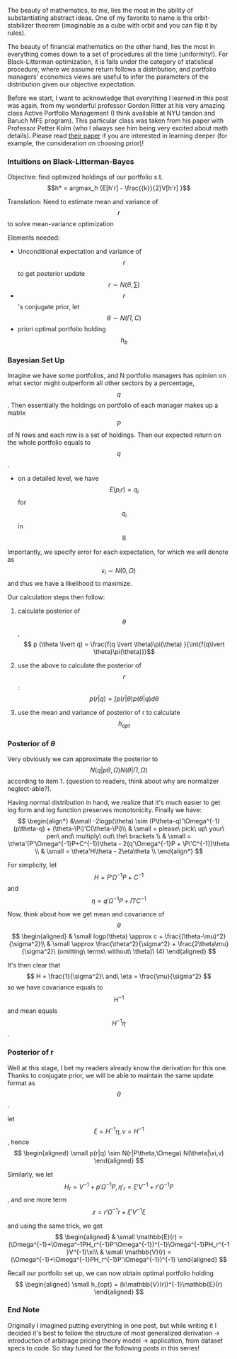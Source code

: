 The beauty of mathematics, to me, lies the most in the ability of substantiating abstract ideas. One of my favorite to name is the orbit-stabilizer theorem (imaginable as a cube with orbit and you can flip it by rules).



The beauty of financial mathematics on the other hand, lies the most in everything comes down to a set of procedures all the time (uniformity!). For Black-Litterman optimization, it is falls under the category of statistical procedure, where we assume return follows a distribution, and portfolio managers' economics views are useful to infer the parameters of the distribution given our objective expectation.



Before we start, I want to acknowledge that everything I learned in this post was again, from my wonderful professor Gordon Ritter at his very amazing class Active Portfolio Management (I think available at NYU tandon and Baruch MFE program). This particular class was taken from his paper with Professor Petter Kolm (who I always see him being very excited about math details). Please read [their paper](https://papers.ssrn.com/sol3/papers.cfm?abstract_id=2853158) if you are interested in learning deeper (for example, the consideration on choosing prior)!  



### Intuitions on Black-Litterman-Bayes

Objective: find optimized holdings of our portfolio s.t.  $$h* = argmax_h {E[h'r] - \frac{{k}}{2}V[h'r] }$$

Translation: Need to estimate mean and variance of $$r$$ to solve mean-variance optimization

Elements needed:

- Unconditional expectation and variance of $$r$$ to get posterior update $$ r \sim  N(\theta,\sum)$$
- $$ r$$'s conjugate prior, let $$ \theta \sim N(\Pi,C)$$
- priori optimal portfolio holding $$ h_b$$



### Bayesian Set Up

Imagine we have some portfolios, and N portfolio managers has opinion on what sector might outperform all other sectors by a percentage, $$ q%$$. Then essentially the holdings on portfolio of each manager makes up a matrix $$ P$$ of N rows and each row is a set of holdings. Then our expected return on the whole portfolio equals to $$ q$$ . 

- on a detailed level, we have $$ E(p_ir) = q_i$$ for $$ q_i$$ in $$ \mathbb{R}$$

Importantly, we specify error for each expectation, for which we will denote as $$ \epsilon_i \sim N(0, \Omega)$$ and thus we have a likelihood to maximize. 

Our calculation steps then follow:

1. calculate posterior of $$ \theta$$, $$ p (\theta \lvert q) = \frac{f(q \lvert \theta)\pi(\theta) }{\int{f(q\lvert \theta)\pi(\theta)}}$$
2. use the above to calculate the posterior of $$r$$: $$ p(r \lvert q) = \int{p(r \lvert \theta)p(\theta \lvert q)d\theta} $$ 

3. use the mean and variance of posterior of r to calculate $$ h_{opt}$$



### Posterior of $\theta$

Very obviously we can approximate the posterior to $$ N(q \lvert p\theta,\Omega) N(\theta \lvert \Pi,\Omega)​$$ according to item 1. (question to readers, think about why are normalizer neglect-able?). 

Having normal distribution in hand, we realize that it's much easier to get log form and log function preserves monotonicity. Finally we have:
$$
\begin{align*} 
&\small -2logp(\theta) \sim (P\theta-q)'\Omega^{-1}(p\theta-q) + (\theta-\Pi)'C(\theta-\Pi)\\
& \small 	= please\ pick\ up\ your\ pen\ and\ multiply\ out\ the\ brackets \\
& \small	= \theta'(P'\Omega^{-1}P+C^{-1})\theta - 2(q'\Omega^{-1}P + \Pi'C^{-1})\theta \\
& \small = \theta'H\theta - 2\eta\theta \\
\end{align*}
$$



For simplicity, let $$ H = P'\Omega^{-1}P+C^{-1}$$ and $$ \eta = q'\Omega^{-1}P + \Pi'C^{-1}$$

Now, think about how we get mean and covariance of $$\theta$$
$$
\begin{aligned} 
& \small logp(\theta) \approx c + \frac{(\theta-\mu)^2}{\sigma^2}\\
& \small \approx \frac{\theta^2}{\sigma^2} + \frac{2\theta\mu}{\sigma^2}\ (omitting\ terms\ without\ \theta)\                  (4)
\end{aligned}
$$


It's then clear that $$ H = \frac{1}{\sigma^2}\ and\ \eta = \frac{\mu}{\sigma^2} $$ so we have covariance equals to $$ H^{-1}$$ and mean equals $$ H^{-1}\eta$$.



### Posterior of r

Well at this stage, I bet my readers already know the derivation for this one. Thanks to conjugate prior, we will be able to maintain the same update format as $$ \theta$$. 

let $$ \xi = H^{-1}\eta, v = H^{-1}$$, hence 
$$
\begin{aligned} \small p(r|q) \sim N(r|P\theta,\Omega) N(\theta|\xi,v)
\end{aligned}
$$


Similarly, we let $$H_r = V^{-1} + p'\Omega^{-1}P, \eta'_r =\xi'V^{-1} + r'\Omega^{-1}P$$, and one more term $$z = r'\Omega^{-1}r + \xi'V^{-1}\xi$$

and using the same trick, we get 
$$
\begin{aligned} 
& \small \mathbb{E}(r) = (\Omega^{-1}+\Omega^-1PH_r^{-1}P'\Omega^{-1})^{-1}\Omega^{-1}PH_r^{-1}V^{-1}\xi\\
& \small \mathbb{V}(r) = (\Omega^{-1}+\Omega^{-1}PH_r^{-1}P'\Omega^{-1})^{-1}
 \end{aligned}
$$



Recall our portfolio set up, we can now obtain optimal portfolio holding
$$
\begin{aligned} \small h_{opt} = (k\mathbb{V}(r))^{-1}\mathbb{E}(r)
\end{aligned}
$$



### End Note

Originally I imagined putting everything in one post, but while writing it I decided it's best to follow the structure of most generalized derivation -> introduction of arbitrage pricing theory model -> application, from dataset specs to code. So stay tuned for the following posts in this series! 
